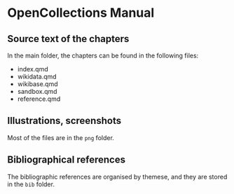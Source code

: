 # OpenCollections Manual

## Source text of the chapters

In the main folder, the chapters can be found in the following files:

-   index.qmd
-   wikidata.qmd
-   wikibase.qmd
-   sandbox.qmd
-   reference.qmd

## Illustrations, screenshots

Most of the files are in the `png` folder.

## Bibliographical references

The bibliographic references are organised by themese, and they are stored in the `bib` folder.
